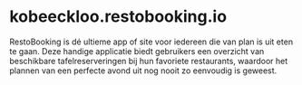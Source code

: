 # kobeeckloo.restobooking.io
RestoBooking is dé ultieme app of site voor iedereen die van plan is uit eten te gaan. Deze handige applicatie biedt gebruikers een overzicht van beschikbare tafelreserveringen bij hun favoriete restaurants, waardoor het plannen van een perfecte avond uit nog nooit zo eenvoudig is geweest.
